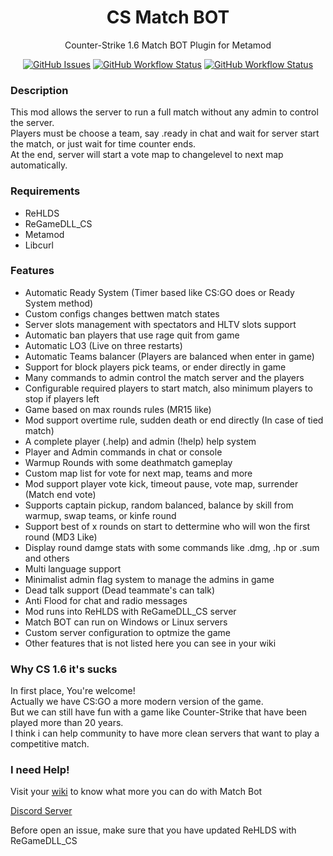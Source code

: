 <h1 align="center">CS Match BOT</h1>
<p align="center">Counter-Strike 1.6 Match BOT Plugin for Metamod</p>

<p align="center">
    <a href="https://github.com/SmileYzn/MatchBot/issues"><img alt="GitHub Issues" src="https://img.shields.io/github/issues-raw/smileyzn/MatchBot?style=flat-square"></a>
    <a href="https://github.com/SmileYzn/MatchBot/actions"><img alt="GitHub Workflow Status" src="https://img.shields.io/github/actions/workflow/status/SmileYzn/MatchBot/msbuild.yml?branch=main&label=Windows&style=flat-square"></a>
    <a href="https://github.com/SmileYzn/MatchBot/actions"><img alt="GitHub Workflow Status" src="https://img.shields.io/github/actions/workflow/status/smileyzn/MatchBot/makefile.yml?branch=main&label=Linux&style=flat-square"></a>
</p>

<h3>Description</h3>
<p>
This mod allows the server to run a full match without any admin to control the server.<br>
Players must be choose a team, say .ready in chat and wait for server start the match, or just wait for time counter ends.<br>
At the end, server will start a vote map to changelevel to next map automatically.<br>
</p>

<h3>Requirements</h3>
<ul>
    <li>ReHLDS</li>
    <li>ReGameDLL_CS</li>
    <li>Metamod</li>
    <li>Libcurl</li>
</ul> 

<h3>Features</h3>
<ul>
<li>Automatic Ready System (Timer based like CS:GO does or Ready System method)</li>
<li>Custom configs changes bettwen match states</li>
<li>Server slots management with spectators and HLTV slots support</li>
<li>Automatic ban players that use rage quit from game</li>
<li>Automatic LO3 (Live on three restarts)</li>
<li>Automatic Teams balancer (Players are balanced when enter in game)</li>
<li>Support for block players pick teams, or ender directly in game</li>
<li>Many commands to admin control the match server and the players</li>
<li>Configurable required players to start match, also minimum players to stop if players left</li>
<li>Game based on max rounds rules (MR15 like)</li>
<li>Mod support overtime rule, sudden death or end directly (In case of tied match)</li>
<li>A complete player (.help) and admin (!help) help system</li>
<li>Player and Admin commands in chat or console</li>
<li>Warmup Rounds with some deathmatch gameplay</li>
<li>Custom map list for vote for next map, teams and more</li>
<li>Mod support player vote kick, timeout pause, vote map, surrender (Match end vote)</li>
<li>Supports captain pickup, random balanced, balance by skill from warmup, swap teams, or kinfe round</li>
<li>Support best of x rounds on start to dettermine who will won the first round (MD3 Like)</li>
<li>Display round damge stats with some commands like .dmg, .hp or .sum and others</li>
<li>Multi language support</li>
<li>Minimalist admin flag system to manage the admins in game</li>
<li>Dead talk support (Dead teammate's can talk)</li>
<li>Anti Flood for chat and radio messages</li>
<li>Mod runs into ReHLDS with ReGameDLL_CS server</li>
<li>Match BOT can run on Windows or Linux servers</li>
<li>Custom server configuration to optmize the game</li>
<li>Other features that is not listed here you can see in your wiki</li>
</ul>

<h3>Why CS 1.6 it's sucks</h3>
<p>
In first place, You're welcome!<br>  
Actually we have CS:GO a more modern version of the game.<br>  
But we can still have fun with a game like Counter-Strike that have been played more than 20 years.<br>  
I think i can help community to have more clean servers that want to play a competitive match.
</p>

<h3>I need Help!</h3>
<p>Visit your <a href="https://github.com/SmileYzn/MatchBot/wiki">wiki</a> to know what more you can do with Match Bot</p>
<p><a href="https://discord.gg/jFxKr9RSRc" target="_new">Discord Server</a></p>
<p>Before open an issue, make sure that you have updated ReHLDS with ReGameDLL_CS</p>
